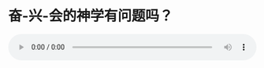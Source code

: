 # 奋-兴-会的神学有问题吗？

<audio style="width: 100%;" preload="false" controls controlslist="nodownload"><source src="//cdn.simai.ml/audio/mp3/old/26604.mp3" type="audio/mpeg">Your browser does not support the audio element.</audio>


